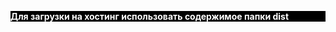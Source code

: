 <p style="background-color: #000; color: #fff; font-weight: bold;">Для загрузки на хостинг использовать содержимое папки dist</p>
